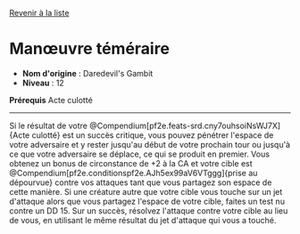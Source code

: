 [Revenir à la liste](list.md)

# Manœuvre téméraire

 * **Nom d'origine** : Daredevil's Gambit
 * **Niveau** : 12


<p><span><strong>Prérequis</strong> Acte culotté<br></span></p>
<hr>
<p>Si le résultat de votre @Compendium[pf2e.feats-srd.cny7ouhsoiNsWJ7X]{Acte culotté} est un succès critique, vous pouvez pénétrer l'espace de votre adversaire et y rester jusqu'au début de votre prochain tour ou jusqu'à ce que votre adversaire se déplace, ce qui se produit en premier. Vous obtenez un bonus de circonstance de +2 à la CA et votre cible est @Compendium[pf2e.conditionspf2e.AJh5ex99aV6VTggg]{prise au dépourvue} contre vos attaques tant que vous partagez son espace de cette manière. Si une créature autre que votre cible vous touche sur un jet d'attaque alors que vous partagez l'espace de votre cible, faites un test nu contre un DD 15. Sur un succès, résolvez l'attaque contre votre cible au lieu de vous, en utilisant le même résultat du jet d'attaque qui vous a touché.</p>